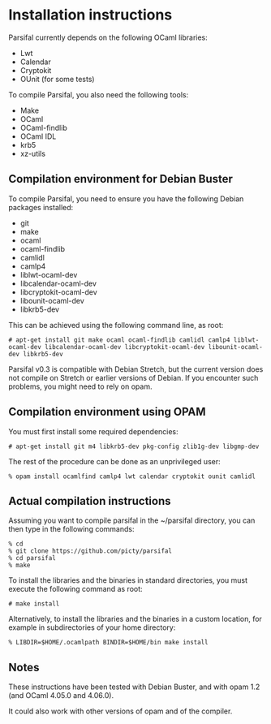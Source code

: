 Installation instructions
=========================

Parsifal currently depends on the following OCaml libraries:

* Lwt
* Calendar
* Cryptokit
* OUnit (for some tests)

To compile Parsifal, you also need the following tools:

* Make
* OCaml
* OCaml-findlib
* OCaml IDL
* krb5
* xz-utils


Compilation environment for Debian Buster
-----------------------------------------

To compile Parsifal, you need to ensure you have the following Debian
packages installed:

* git
* make
* ocaml
* ocaml-findlib
* camlidl
* camlp4
* liblwt-ocaml-dev
* libcalendar-ocaml-dev
* libcryptokit-ocaml-dev
* libounit-ocaml-dev
* libkrb5-dev

This can be achieved using the following command line, as root:

    # apt-get install git make ocaml ocaml-findlib camlidl camlp4 liblwt-ocaml-dev libcalendar-ocaml-dev libcryptokit-ocaml-dev libounit-ocaml-dev libkrb5-dev

Parsifal v0.3 is compatible with Debian Stretch, but the current
version does not compile on Stretch or earlier versions of Debian. If
you encounter such problems, you might need to rely on opam.


Compilation environment using OPAM
----------------------------------

You must first install some required dependencies:

    # apt-get install git m4 libkrb5-dev pkg-config zlib1g-dev libgmp-dev

The rest of the procedure can be done as an unprivileged user:

    % opam install ocamlfind camlp4 lwt calendar cryptokit ounit camlidl



Actual compilation instructions
-------------------------------

Assuming you want to compile parsifal in the ~/parsifal directory, you
can then type in the following commands:

    % cd
    % git clone https://github.com/picty/parsifal
    % cd parsifal
    % make

To install the libraries and the binaries in standard directories, you
must execute the following command as root:

    # make install

Alternatively, to install the libraries and the binaries in a custom
location, for example in subdirectories of your home directory:

    % LIBDIR=$HOME/.ocamlpath BINDIR=$HOME/bin make install


Notes
-----

These instructions have been tested with Debian Buster, and with opam
1.2 (and OCaml 4.05.0 and 4.06.0).

It could also work with other versions of opam and of the compiler.
